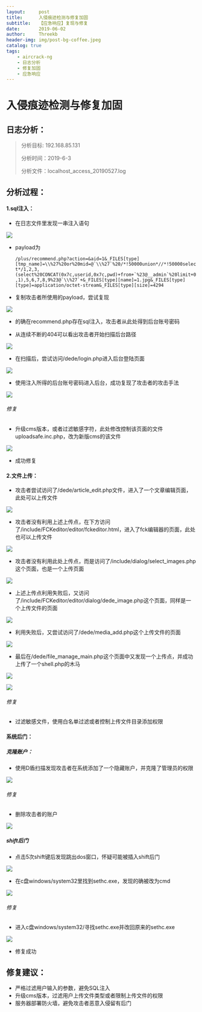 ```yaml
---
layout:     post
title:      入侵痕迹检测与修复加固
subtitle:   【应急响应】复现与修复
date:       2019-06-02
author:     Threekb
header-img: img/post-bg-coffee.jpeg
catalog: true
tags:
    - aircrack-ng
    - 日志分析
    - 修复加固
    - 应急响应
---
```


# 入侵痕迹检测与修复加固

## 日志分析：

> 分析目标: 192.168.85.131
>
> 分析时间：2019-6-3
>
> 分析文件：localhost_access_20190527.log

## 分析过程：



#### 1.sql注入：

* 在日志文件里发现一串注入语句

![](https://threekb-1259310634.cos.ap-beijing.myqcloud.com/blog/20190603173335.png)

* payload为</br>

  ```/plus/recommend.php?action=&aid=1&_FILES[type][tmp_name]=\\%27%20or%20mid=@`\\%27`%20/*!50000union*//*!50000select*/1,2,3,(select%20CONCAT(0x7c,userid,0x7c,pwd)+from+`%23@__admin`%20limit+0,1),5,6,7,8,9%23@`\\%27`+&_FILES[type][name]=1.jpg&_FILES[type][type]=application/octet-stream&_FILES[type][size]=4294```

* 复制攻击者所使用的payload，尝试复现

![](https://threekb-1259310634.cos.ap-beijing.myqcloud.com/blog/20190603173454.png)

* 的确在recommend.php存在sql注入，攻击者从此处得到后台账号密码

* 从连续不断的404可以看出攻击者开始扫描后台路径

![](https://threekb-1259310634.cos.ap-beijing.myqcloud.com/blog/20190603173649.png)

* 在扫描后，尝试访问/dede/login.php进入后台登陆页面

![](https://threekb-1259310634.cos.ap-beijing.myqcloud.com/blog/20190603173839.png)

* 使用注入所得的后台账号密码进入后台，成功复现了攻击者的攻击手法

![](https://threekb-1259310634.cos.ap-beijing.myqcloud.com/blog/20190603174010.png)

###### 修复

* 升级cms版本，或者过滤敏感字符，此处修改控制该页面的文件uploadsafe.inc.php，改为新版cms的该文件

![](https://threekb-1259310634.cos.ap-beijing.myqcloud.com/blog/20190603181759.png)

* 成功修复



#### 2.文件上传：

* 攻击者尝试访问了/dede/article_edit.php文件，进入了一个文章编辑页面，此处可以上传文件

![](https://threekb-1259310634.cos.ap-beijing.myqcloud.com/blog/20190603174320.png)

* 攻击者没有利用上述上传点，在下方访问了/include/FCKeditor/editor/fckeditor.html，进入了fck编辑器的页面，此处也可以上传文件

![](https://threekb-1259310634.cos.ap-beijing.myqcloud.com/blog/20190603174550.png)

* 攻击者没有利用此处上传点，而是访问了/include/dialog/select_images.php这个页面，也是一个上传页面

![](https://threekb-1259310634.cos.ap-beijing.myqcloud.com/blog/20190603174718.png)

* 上述上传点利用失败后，又访问了/include/FCKeditor/editor/dialog/dede_image.php这个页面，同样是一个上传文件的页面

![](https://threekb-1259310634.cos.ap-beijing.myqcloud.com/blog/20190603174850.png)

* 利用失败后，又尝试访问了/dede/media_add.php这个上传文件的页面

![](https://threekb-1259310634.cos.ap-beijing.myqcloud.com/blog/20190603174920.png)

* 最后在/dede/file_manage_main.php这个页面中又发现一个上传点，并成功上传了一个shell.php的木马

![](https://threekb-1259310634.cos.ap-beijing.myqcloud.com/blog/20190603175126.png)



![](https://threekb-1259310634.cos.ap-beijing.myqcloud.com/blog/20190603175145.png)

###### 修复

* 过滤敏感文件，使用白名单过滤或者控制上传文件目录添加权限



#### 系统后门：



##### 克隆账户：

* 使用D盾扫描发现攻击者在系统添加了一个隐藏账户，并克隆了管理员的权限

![](https://threekb-1259310634.cos.ap-beijing.myqcloud.com/blog/20190603175302.png)

###### 修复

* 删除攻击者的账户

![](https://threekb-1259310634.cos.ap-beijing.myqcloud.com/blog/20190603175424.png)

##### shift后门

* 点击5次shift键后发现跳出dos窗口，怀疑可能被插入shift后门

![](https://threekb-1259310634.cos.ap-beijing.myqcloud.com/blog/20190603175711.png)

* 在c盘windows/system32里找到sethc.exe，发现的确被改为cmd

![](https://threekb-1259310634.cos.ap-beijing.myqcloud.com/blog/20190603175938.png)

###### 修复

* 进入c盘windows/system32/寻找sethc.exe并改回原来的sethc.exe

![](https://threekb-1259310634.cos.ap-beijing.myqcloud.com/blog/20190603175953.png)

* 修复成功

## 修复建议：

* 严格过滤用户输入的参数，避免SQL注入
* 升级cms版本，过滤用户上传文件类型或者限制上传文件的权限
* 服务器部署防火墙，避免攻击者恶意入侵留有后门